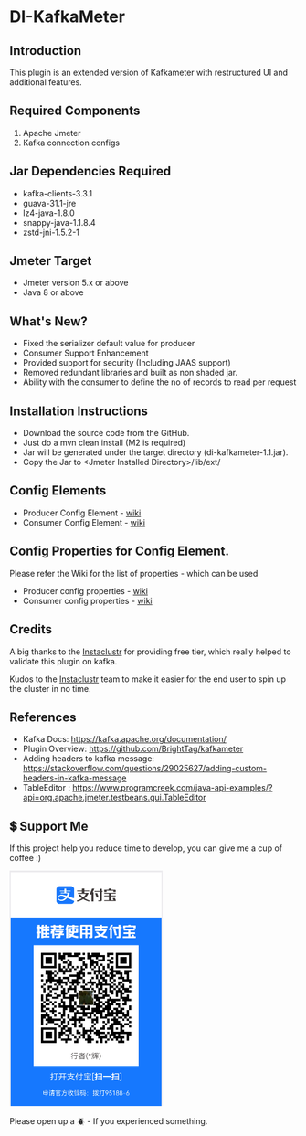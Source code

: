 # DI-KafkaMeter

## Introduction

This plugin is an extended version of Kafkameter with restructured UI and additional features.

## Required Components

1. Apache Jmeter
2. Kafka connection configs

## Jar Dependencies Required

* kafka-clients-3.3.1
* guava-31.1-jre
* lz4-java-1.8.0
* snappy-java-1.1.8.4
* zstd-jni-1.5.2-1

## Jmeter Target

* Jmeter version 5.x or above
* Java 8 or above

## What's New?

* Fixed the serializer default value for producer 
* Consumer Support Enhancement
* Provided support for security (Including JAAS support)
* Removed redundant libraries and built as non shaded jar.
* Ability with the consumer to define the no of records to read per request

## Installation Instructions

* Download the source code from the GitHub.
* Just do a mvn clean install (M2 is required)
* Jar will be generated under the target directory (di-kafkameter-1.1.jar).
* Copy the Jar to \<Jmeter Installed Directory\>/lib/ext/

## Config Elements

* Producer Config Element - [wiki](https://github.com/rollno748/di-kafkameter/wiki#producer-elements)
* Consumer Config Element - [wiki](https://github.com/rollno748/di-kafkameter/wiki#consumer-elements)

## Config Properties for Config Element.

Please refer the Wiki for the list of properties - which can be used

* Producer config properties - [wiki](https://github.com/rollno748/di-kafkameter/wiki#producer-properties)
* Consumer config properties - [wiki](https://github.com/rollno748/di-kafkameter/wiki#consumer-properties)

## Credits
A big thanks to the [Instaclustr](https://www.instaclustr.com/) for providing free tier, which really helped to validate this plugin on kafka.

Kudos to the [Instaclustr](https://www.instaclustr.com/) team to make it easier for the end user to spin up the cluster in no time.

## References

* Kafka Docs: https://kafka.apache.org/documentation/
* Plugin Overview: https://github.com/BrightTag/kafkameter
* Adding headers to kafka message: https://stackoverflow.com/questions/29025627/adding-custom-headers-in-kafka-message
* TableEditor : https://www.programcreek.com/java-api-examples/?api=org.apache.jmeter.testbeans.gui.TableEditor


## 💲 Support Me
If this project help you reduce time to develop, you can give me a cup of coffee :)

![](img.png)

Please open up a :beetle: - If you experienced something.
